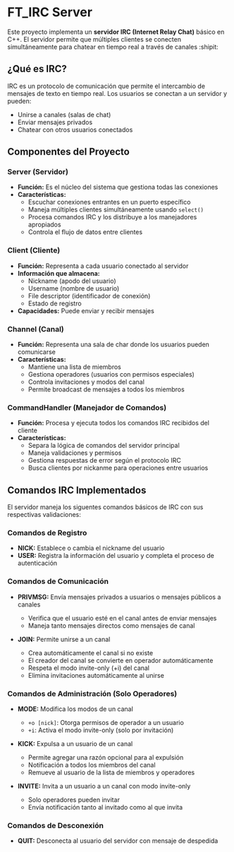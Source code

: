 # FT_IRC Server

Este proyecto implementa un **servidor IRC (Internet Relay Chat)** básico en C++. El servidor permite que múltiples clientes se conecten simultáneamente para chatear en tiempo real a través de canales :shipit:

## ¿Qué es IRC?

IRC es un protocolo de comunicación que permite el intercambio de mensajes de texto en tiempo real. Los usuarios se conectan a un servidor y pueden:
* Unirse a canales (salas de chat)
* Enviar mensajes privados
* Chatear con otros usuarios conectados

## Componentes del Proyecto

### Server (Servidor)
* **Función:** Es el núcleo del sistema que gestiona todas las conexiones
* **Características:**
    * Escuchar conexiones entrantes en un puerto específico
    * Maneja múltiples clientes simultáneamente usando `select()`
    * Procesa comandos IRC y los distribuye a los manejadores apropiados
    * Controla el flujo de datos entre clientes
 
### Client (Cliente)
* **Función:** Representa a cada usuario conectado al servidor
* **Información que almacena:**
    * Nickname (apodo del usuario)
    * Username (nombre de usuario)
    * File descriptor (identificador de conexión)
    * Estado de registro
* **Capacidades:** Puede enviar y recibir mensajes

### Channel (Canal)
* **Función:** Representa una sala de char donde los usuarios pueden comunicarse
* **Características:**
    * Mantiene una lista de miembros
    * Gestiona operadores (usuarios con permisos especiales)
    * Controla invitaciones y modos del canal
    * Permite broadcast de mensajes a todos los miembros
 
### CommandHandler (Manejador de Comandos)
* **Función:** Procesa y ejecuta todos los comandos IRC recibidos del cliente
* **Características:**
    * Separa la lógica de comandos del servidor principal
    * Maneja validaciones y permisos
    * Gestiona respuestas de error según el protocolo IRC
    * Busca clientes por nickanme para operaciones entre usuarios
 
## Comandos IRC Implementados
El servidor maneja los siguentes comandos básicos de IRC con sus respectivas validaciones:

### Comandos de Registro
* **NICK:** Establece o cambia el nickname del usuario
* **USER:** Registra la información del usuario y completa el proceso de autenticación

### Comandos de Comunicación
* **PRIVMSG:** Envía mensajes privados a usuarios o mensajes públicos a canales
   * Verifica que el usuario esté en el canal antes de enviar mensajes
   * Maneja tanto mensajes directos como mensajes de canal

* **JOIN:** Permite unirse a un canal
   * Crea automáticamente el canal si no existe
   * El creador del canal se convierte en operador automáticamente
   * Respeta el modo invite-only (+i) del canal
   * Elimina invitaciones automáticamente al unirse
 
### Comandos de Administración (Solo Operadores)
* **MODE:** Modifica los modos de un canal
   * `+o [nick]`: Otorga permisos de operador a un usuario
   * `+i`: Activa el modo invite-only (solo por invitación)

* **KICK:** Expulsa a un usuario de un canal
   * Permite agregar una razón opcional para al expulsión
   * Notificación a todos los miembros del canal
   * Remueve al usuario de la lista de miembros y operadores
 
* **INVITE:** Invita a un usuario a un canal con modo invite-only
   * Solo operadores pueden invitar
   * Envía notificación tanto al invitado como al que invita
 
### Comandos de Desconexión
* **QUIT:** Desconecta al usuario del servidor con mensaje de despedida
